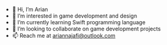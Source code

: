- 👋 Hi, I’m Arian
- 👀 I’m interested in game development and design
- 🌱 I’m currently learning Swift programming language
- 💞️ I’m looking to collaborate on game development projects 
- 📫 Reach me at ariannajafi@outlook.com

<!---
aryna93/aryna93 is a ✨ special ✨ repository because its `README.md` (this file) appears on your GitHub profile.
You can click the Preview link to take a look at your changes.
--->
